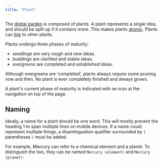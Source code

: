 ```yaml
---
title: "Plant"
---
```


The [digital garden](digital-garden) is composed of plants. A plant
represents a *single* idea, and should be split up if it contains more.
This makes plants [atomic](atomic). Plants can [link](link) to
other plants.

Plants undergo three phases of maturity:

* *seedlings* are very rough and new ideas.
* *buddings* are clarified and stable ideas.
* *evergreens* are completed and established ideas.

Although evergreens are 'completed', plants always require some
pruning now and then. No plant is ever completely finished and always
grows.

A plant's current phase of maturity is indicated with an icon at the
navigation on top of the page.

## Naming
Ideally, a name for a plant should be one word. This will mostly prevent
the heading 1 to span multiple lines on mobile devices. If a name could
represent multiple things, a disambiguation qualifier surrounded by `(`
parentheses `)` must be added.

For example, Mercury can refer to a chemical element and a planet. To
distinguish the two, they can be named `Mercury (element)` and
`Mercury (planet)`.

